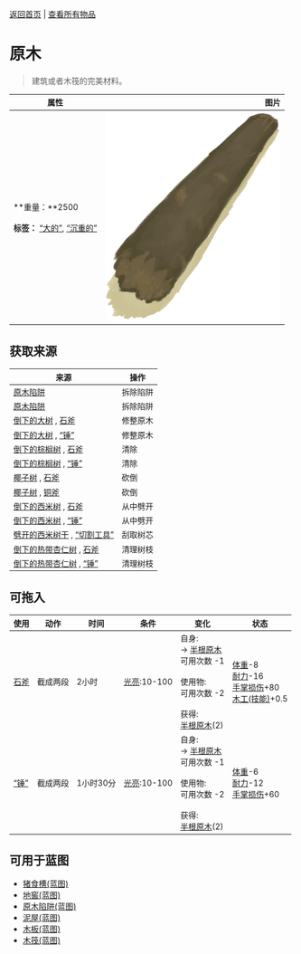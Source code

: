 [返回首页](index.md)   |  [查看所有物品](object.md)
# 原木  
> 建筑或者木筏的完美材料。  
  
  属性  |   图片   
 ----  |  ----:   
 **重量：**2500<br><br>**标签：**	[“大的”](tag_Large.md), [“沉重的”](tag_Heavy.md)  |  ![](Sprite/Log.png)   
  
## 获取来源  
来源  |  操作  
----  |  ----  
[原木陷阱](LogTrap.md)  |  拆除陷阱  
[原木陷阱](LogTrapTriggered.md)  |  拆除陷阱  
[倒下的大树](LargeTreeFelled.md) , [石斧](StoneAxe.md)  |  修整原木  
[倒下的大树](LargeTreeFelled.md) , [“锤”](tag_Axe.md)  |  修整原木  
[倒下的棕榈树](PalmTreeFelled.md) , [石斧](StoneAxe.md)  |  清除  
[倒下的棕榈树](PalmTreeFelled.md) , [“锤”](tag_Axe.md)  |  清除  
[椰子树](PalmTree_IH.md) , [石斧](StoneAxe.md)  |  砍倒  
[椰子树](PalmTree_IH.md) , [铜斧](AxeCopper.md)  |  砍倒  
[倒下的西米树](SagoPalmFelled.md) , [石斧](StoneAxe.md)  |  从中劈开  
[倒下的西米树](SagoPalmFelled.md) , [“锤”](tag_Axe.md)  |  从中劈开  
[劈开的西米树干](SagoSplitLog.md) , [“切割工具”](tag_Cutter.md)  |  刮取树芯  
[倒下的热带杏仁树](TropicalAlmondTreeFelled.md) , [石斧](StoneAxe.md)  |  清理树枝  
[倒下的热带杏仁树](TropicalAlmondTreeFelled.md) , [“锤”](tag_Axe.md)  |  清理树枝  
## 可拖入  
使用  |  动作  |  时间  |  条件  |  变化  |  状态  
----  |  ----  |  ----  |  ----  |  ----  |  ----  
[石斧](StoneAxe.md)  |  截成两段  |  2小时  |  [光亮](Light.md):10-100  |  自身:<br>→ [半根原木](HalfLog.md)<br>可用次数  -1<br><br>使用物:<br>可用次数  -2<br><br>获得:<br>[半根原木](HalfLog.md)(2)<br>  |  [体重](Weight.md)-8<br>[耐力](Stamina.md)-16<br>[手掌损伤](HandDamage.md)+80<br>[木工(技能)](Skill_Woodworking.md)+0.5  
[“锤”](tag_Axe.md)  |  截成两段  |  1小时30分  |  [光亮](Light.md):10-100  |  自身:<br>→ [半根原木](HalfLog.md)<br>可用次数  -1<br><br>使用物:<br>可用次数  -2<br><br>获得:<br>[半根原木](HalfLog.md)(2)<br>  |  [体重](Weight.md)-6<br>[耐力](Stamina.md)-12<br>[手掌损伤](HandDamage.md)+60  
## 可用于蓝图  
- [猪食槽(蓝图)](Bp_BoarFeeder.md)  
- [地窖(蓝图)](Bp_Cellar.md)  
- [原木陷阱(蓝图)](Bp_LogTrap.md)  
- [泥屋(蓝图)](Bp_MudHut.md)  
- [木板(蓝图)](Bp_Planks.md)  
- [木筏(蓝图)](Bp_Raft.md)  
  
  
